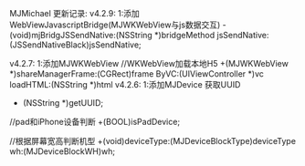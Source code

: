MJMichael
更新记录:
v4.2.9:
1:添加WebViewJavascriptBridge(MJWKWebView与js数据交互)
-(void)mjBridgJSSendNative:(NSString *)bridgeMethod jsSendNative:(JSSendNativeBlack)jsSendNative;

v4.2.7:
1:添加MJWKWebView
//WKWebView加载本地H5
+(MJWKWebView *)shareManagerFrame:(CGRect)frame ByVC:(UIViewController *)vc loadHTML:(NSString *)html
v4.2.6:
1:添加MJDevice
获取UUID
+ (NSString *)getUUID;

//pad和iPhone设备判断
+(BOOL)isPadDevice;

//根据屏幕宽高判断机型
+(void)deviceType:(MJDeviceBlockType)deviceType wh:(MJDeviceBlockWH)wh;
